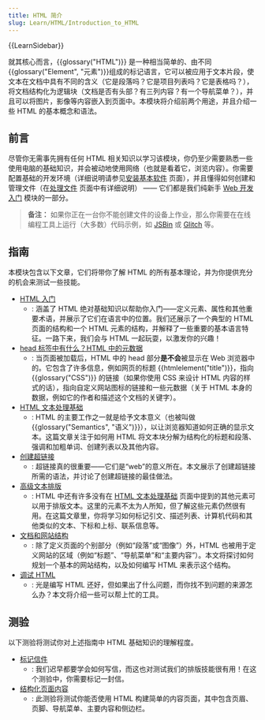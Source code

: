 ```yaml
---
title: HTML 简介
slug: Learn/HTML/Introduction_to_HTML
---
```


{{LearnSidebar}}

就其核心而言，{{glossary("HTML")}} 是一种相当简单的、由不同{{glossary("Element", "元素")}}组成的标记语言，它可以被应用于文本片段，使文本在文档中具有不同的含义（它是段落吗？它是项目列表吗？它是表格吗？），将文档结构化为逻辑块（文档是否有头部？有三列内容？有一个导航菜单？），并且可以将图片，影像等内容嵌入到页面中。本模块将介绍前两个用途，并且介绍一些 HTML 的基本概念和语法。

## 前言

尽管你无需事先拥有任何 HTML 相关知识以学习该模块，你仍至少需要熟悉一些使用电脑的基础知识，并会被动地使用网络（也就是看着它，浏览内容）。你需要配置基础的开发环境（详细说明请参见[安装基本软件](/zh-CN/docs/Learn/Getting_started_with_the_web/Installing_basic_software) 页面），并且懂得如何创建和管理文件（在[处理文件](/zh-CN/docs/Learn/Getting_started_with_the_web/Dealing_with_files) 页面中有详细说明） —— 它们都是我们纯新手 [Web 开发入门](/zh-CN/docs/Learn/Getting_started_with_the_web) 模块的一部分。

> **备注：** 如果你正在一台你不能创建文件的设备上作业，那么你需要在在线编程工具上运行（大多数）代码示例，如 [JSBin](http://jsbin.com/) 或 [Glitch](https://glitch.com/) 等。

## 指南

本模块包含以下文章，它们将带你了解 HTML 的所有基本理论，并为你提供充分的机会来测试一些技能。

- [HTML 入门](/zh-CN/docs/Learn/HTML/Introduction_to_HTML/Getting_started)
  - : 涵盖了 HTML 绝对基础知识以帮助你入门——定义元素、属性和其他重要术语，并展示了它们在语言中的位置。我们还展示了一个典型的 HTML 页面的结构和一个 HTML 元素的结构，并解释了一些重要的基本语言特征。一路下来，我们会与 HTML 一起玩耍，以激发你的兴趣！
- [head 标签中有什么？HTML 中的元数据](/zh-CN/docs/Learn/HTML/Introduction_to_HTML/The_head_metadata_in_HTML)
  - : 当页面被加载后，HTML 中的 head 部分**是不会**被显示在 Web 浏览器中的。它包含了许多信息，例如网页的标题 {{htmlelement("title")}}，指向 {{glossary("CSS")}} 的链接（如果你使用 CSS 来设计 HTML 内容的样式的话），指向自定义网站图标的链接和一些元数据（关于 HTML 本身的数据，例如它的作者和描述这个文档的关键字）。
- [HTML 文本处理基础](/zh-CN/docs/Learn/HTML/Introduction_to_HTML/HTML_text_fundamentals)
  - : HTML 的主要工作之一就是给予文本意义（也被叫做{{glossary("Semantics", "语义")}}），以让浏览器知道如何正确的显示文本。这篇文章关注于如何用 HTML 将文本块分解为结构化的标题和段落、强调和加粗单词、创建列表以及其他内容。
- [创建超链接](/zh-CN/docs/Learn/HTML/Introduction_to_HTML/Creating_hyperlinks)
  - : 超链接真的很重要——它们是“web”的意义所在。本文展示了创建超链接所需的语法，并讨论了创建超链接的最佳做法。
- [高级文本排版](/zh-CN/docs/Learn/HTML/Introduction_to_HTML/Advanced_text_formatting)
  - : HTML 中还有许多没有在 [HTML 文本处理基础](/zh-CN/docs/Learn/HTML/Introduction_to_HTML/HTML_text_fundamentals) 页面中提到的其他元素可以用于排版文本。这里的元素不太为人所知，但了解这些元素仍然很有用。在这篇文章里，你将学习如何标记引文、描述列表、计算机代码和其他类似的文本、下标和上标、联系信息等。
- [文档和网站结构](/zh-CN/docs/Learn/HTML/Introduction_to_HTML/Document_and_website_structure)
  - : 除了定义页面的个别部分（例如“段落”或“图像”）外，HTML 也被用于定义网站的区域（例如“标题”、“导航菜单”和“主要内容”）。本文将探讨如何规划一个基本的网站结构，以及如何编写 HTML 来表示这个结构。
- [调试 HTML](/zh-CN/docs/Learn/HTML/Introduction_to_HTML/Debugging_HTML)
  - : 光是编写 HTML 还好，但如果出了什么问题，而你找不到问题的来源怎么办？本文将介绍一些可以帮上忙的工具。

## 测验

以下测验将测试你对上述指南中 HTML 基础知识的理解程度。

- [标记信件](/zh-CN/docs/Learn/HTML/Introduction_to_HTML/Marking_up_a_letter)
  - : 我们迟早都要学会如何写信，而这也对测试我们的排版技能很有用！在这个测验中，你需要标记一封信。
- [结构化页面内容](/zh-CN/docs/Learn/HTML/Introduction_to_HTML/Structuring_a_page_of_content)
  - : 此测验将测试你能否使用 HTML 构建简单的内容页面，其中包含页眉、页脚、导航菜单、主要内容和侧边栏。
